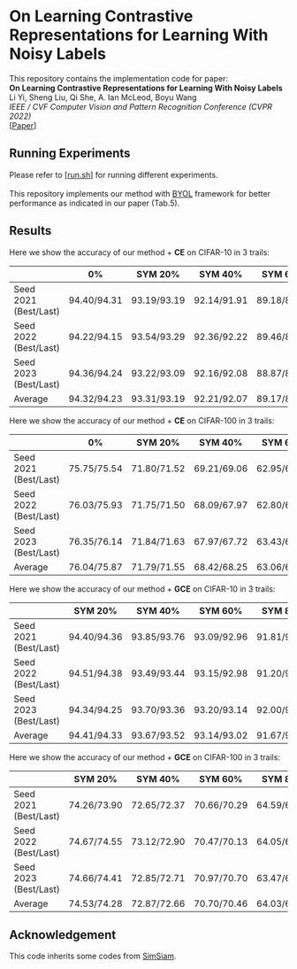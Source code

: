 
# On Learning Contrastive Representations for Learning With Noisy Labels

This repository contains the implementation code for paper: <br>
__On Learning Contrastive Representations for Learning With Noisy Labels__ <br>
Li Yi, Sheng Liu, Qi She, A. Ian McLeod, Boyu Wang <br>
_IEEE / CVF Computer Vision and Pattern Recognition Conference (CVPR 2022)_ <br>
[[Paper](https://arxiv.org/pdf/2203.01785.pdf)]

## Running Experiments
Please refer to [[run.sh](run.sh)] for running different experiments. <br> <br>
This repository implements our method with [BYOL](https://arxiv.org/pdf/2006.07733.pdf) framework for better performance as indicated in our paper (Tab.5).


## Results
Here we show the accuracy of our method + **CE** on CIFAR-10 in 3 trails:

|   | 0%  | SYM 20% | SYM 40% | SYM 60% | SYM 80% | SYM 90% | ASYM 40%
|-----------|:-------:|:-------:|:-------:|:-------:|:-------:|:-------:|:-------:|
| Seed 2021 (Best/Last)    |  94.40/94.31   |  93.19/93.19   |  92.14/91.91   |  89.18/89.08   |  88.00/87.99   | 84.58/84.49 |  89.23/89.23 |
| Seed 2022 (Best/Last)  |  94.22/94.15   |  93.54/93.29   |  92.36/92.22   |  89.46/88.38   |  87.56/87.39   | 83.48/83.12 |  89.43/88.16|
| Seed 2023 (Best/Last)  |  94.36/94.24   |  93.22/93.09   |  92.16/92.08   |  88.87/88.61   |  87.10/86.87   | 84.32/84.10 | 89.71/89.60|
| Average  |  94.32/94.23   |  93.31/93.19   |  92.21/92.07   | 89.17/88.69   |  87.55/87.41   | 84.12/83.90 | 89.45/89.00|


Here we show the accuracy of our method + **CE** on CIFAR-100 in 3 trails:

|   | 0%  | SYM 20% | SYM 40% | SYM 60% | SYM 80%| ASYM 40% 
|-----------|:-------:|:-------:|:-------:|:-------:|:-------:|:-------:|
| Seed 2021 (Best/Last)    |  75.75/75.54   |  71.80/71.52   |  69.21/69.06   |  62.95/62.70   |  55.07/54.94   | 55.76/54.81 | 
| Seed 2022 (Best/Last)  |  76.03/75.93   |  71.75/71.50  |    68.09/67.97   |  62.80/62.33   | 56.04/55.93 | 54.57/54.10 |
| Seed 2023 (Best/Last)  |  76.35/76.14   |  71.84/71.63     |  67.97/67.72   |  63.43/63.18   | 54.83/54.42 | 55.46/54.68 |
| Average  |  76.04/75.87   |  71.79/71.55   |  68.42/68.25   |  63.06/62.73   |  55.31/55.09   | 54.93/54.49| 


Here we show the accuracy of our method + **GCE** on CIFAR-10 in 3 trails:

|    | SYM 20% | SYM 40% | SYM 60% | SYM 80% | SYM 90% 
|-----------|:-------:|:-------:|:-------:|:-------:|:-------:|
| Seed 2021 (Best/Last)    |  94.40/94.36   |  93.85/93.76   |  93.09/92.96   |  91.81/91.63   |   89.29/88.92   |  
| Seed 2022 (Best/Last)  |  94.51/94.38   |  93.49/93.44   |  93.15/92.98   |  91.20/91.03   |  89.79/89.65   |  
| Seed 2023 (Best/Last)  |  94.34/94.25   |  93.70/93.36   |  93.20/93.14   |  92.00/91.81   |  90.44/90.34   | 
| Average  |  94.41/94.33   |  93.67/93.52   |  93.14/93.02   |  91.67/91.49   |  89.83/87.63   |


Here we show the accuracy of our method + **GCE** on CIFAR-100 in 3 trails:

|    | SYM 20% | SYM 40% | SYM 60% | SYM 80%
|-----------|:-------:|:-------:|:-------:|:-------:|
| Seed 2021 (Best/Last)    |  74.26/73.90   |  72.65/72.37   |  70.66/70.29   |   64.59/64.38   | 
| Seed 2022 (Best/Last)  |  74.67/74.55   |  73.12/72.90  |    70.47/70.13   |   64.05/63.81   | 
| Seed 2023 (Best/Last)  |  74.66/74.41   |  72.85/72.71     |  70.97/70.70   |  63.47/63.29   | 
| Average  |  74.53/74.28   |  72.87/72.66   | 70.70/70.46   |  64.03/63.82   | 


## Acknowledgement
This code inherits some codes from [SimSiam](https://github.com/Reza-Safdari/SimSiam-91.9-top1-acc-on-CIFAR10).
